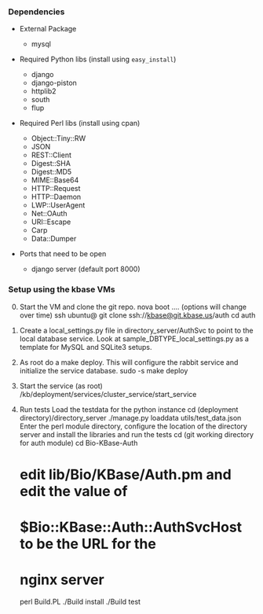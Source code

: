 ### Dependencies

* External Package
    * mysql

* Required Python libs (install using `easy_install`)
    * django
    * django-piston
    * httplib2
    * south
    * flup

* Required Perl libs (install using cpan)
    * Object::Tiny::RW
    * JSON
    * REST::Client
    * Digest::SHA
    * Digest::MD5
    * MIME::Base64
    * HTTP::Request
    * HTTP::Daemon
    * LWP::UserAgent
    * Net::OAuth
    * URI::Escape
    * Carp
    * Data::Dumper

* Ports that need to be open
    * django server (default port 8000)

### Setup using the kbase VMs

0.  Start the VM and clone the git repo.
    nova boot .... (options will change over time)
    ssh ubuntu@<vm host>
    git clone ssh://kbase@git.kbase.us/auth
    cd auth

1.  Create a local_settings.py file in directory_server/AuthSvc to point to the local database service.
    Look at sample_DBTYPE_local_settings.py as a template for MySQL and SQLite3 setups.

2. As root do a make deploy.  This will configure the rabbit service and initialize the service database.
   sudo -s
   make deploy 

3. Start the service (as root)
   /kb/deployment/services/cluster_service/start_service

4. Run tests
   Load the testdata for the python instance
      cd (deployment directory)/directory_server
      ./manage.py loaddata utils/test_data.json
   Enter the perl module directory, configure the location of the
   directory server and install the libraries and run the tests
      cd (git working directory for auth module)
      cd Bio-KBase-Auth
      # edit lib/Bio/KBase/Auth.pm and edit the value of
      # $Bio::KBase::Auth::AuthSvcHost to be the URL for the
      # nginx server
      perl Build.PL
      ./Build install
      ./Build test

      
